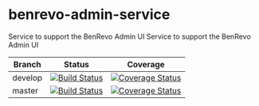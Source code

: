 # benrevo-admin-service
Service to support the BenRevo Admin UI		Service to support the BenRevo Admin UI
 
Branch | Status | Coverage
------ | ------ | --------
develop | [![Build Status](https://travis-ci.com/BenRevo/benrevo-admin-service.svg?token=24X7QL88xgAPME3tV8MH&branch=develop)](https://travis-ci.com/BenRevo/benrevo-admin-service) | [![Coverage Status](https://coveralls.io/repos/github/BenRevo/benrevo-admin-service/badge.svg?branch=develop&t=nq7JDC)](https://coveralls.io/github/BenRevo/benrevo-admin-service?branch=develop)
master | [![Build Status](https://travis-ci.com/BenRevo/benrevo-admin-service.svg?token=24X7QL88xgAPME3tV8MH&branch=master)](https://travis-ci.com/BenRevo/benrevo-admin-service) | [![Coverage Status](https://coveralls.io/repos/github/BenRevo/benrevo-admin-service/badge.svg?branch=master&t=nq7JDC)](https://coveralls.io/github/BenRevo/benrevo-admin-service?branch=master)
